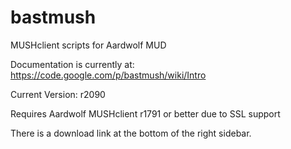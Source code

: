 bastmush
========

MUSHclient scripts for Aardwolf MUD

Documentation is currently at: https://code.google.com/p/bastmush/wiki/Intro

Current Version: r2090

Requires Aardwolf MUSHclient r1791 or better due to SSL support

There is a download link at the bottom of the right sidebar.


